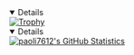 <details open>
  <a href="https://github.com/ryo-ma/github-profile-trophy">
    <img src="https://github-profile-trophy.vercel.app/?username=paoli7612&theme=onedark" alt="Trophy" />
  </a>
</details>

<details open style="margin: auto;">
  <a href="https://github.com/anuraghazra/github-readme-stats">
    <img src="https://github-readme-stats.vercel.app/api?username=paoli7612&show_icons=true&theme=onedark&count_private=true" alt="paoli7612's GitHub Statistics" />
  <a/>
</details>
